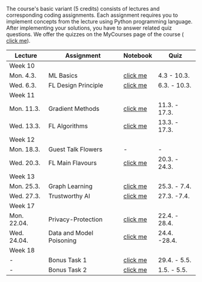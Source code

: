 The course's basic variant (5 credits) consists of lectures and corresponding coding assignments. 
Each assignment requires you to implement concepts from the lecture using Python programming 
language. After implementing your solutions, you have to answer related quiz questions. We offer 
the quizzes on the MyCourses page of the course (<a href="https://mycourses.aalto.fi/course/view.php?id=41947&section=1"> click me</a>). 


| Lecture   | Assignment                 | Notebook  |  Quiz   |
|-----------------|-----------------------|---------------|--------------|
|Week 10    |                       |               |              |          
| Mon. 4.3. |   ML Basics       | <a href="https://github.com/alexjungaalto/FederatedLearning/tree/main/material/Assignments"> click me</a>      | 4.3 - 10.3.         |  
| Wed. 6.3. |  FL Design Principle       |   <a href="https://github.com/alexjungaalto/FederatedLearning/tree/main/material/Assignments"> click me</a>     |  6.3. - 10.3.   |  
|Week 11    |                       |               |              |          
| Mon. 11.3. | Gradient Methods   |   <a href="https://github.com/alexjungaalto/FederatedLearning/tree/main/material/Assignments"> click me</a>     |  11.3. - 17.3.   |  
| Wed. 13.3. | FL Algorithms    |  <a href="https://github.com/alexjungaalto/FederatedLearning/tree/main/material/Assignments"> click me</a>        |  13.3. - 17.3.   |   
|Week 12    |                       |               |              |         
| Mon. 18.3. |  Guest Talk Flowers | - |    -     |   
| Wed. 20.3. |  FL Main Flavours    | <a href="https://github.com/alexjungaalto/FederatedLearning/tree/main/material/Assignments"> click me</a>     |  20.3. - 24.3.    |             
|Week 13    |                       |               |              |         
| Mon. 25.3. | Graph Learning | <a href="https://github.com/alexjungaalto/FederatedLearning/tree/main/material/Assignments"> click me</a>       |    25.3. - 7.4.     |   
| Wed. 27.3. | Trustworthy AI |  <a href="https://github.com/alexjungaalto/FederatedLearning/tree/main/material/Assignments"> click me</a>         |   27.3. -7.4.        |   
|Week 17   |          |               |              |        
| Mon. 22.04.   |   Privacy-Protection|  <a href="https://github.com/alexjungaalto/FederatedLearning/tree/main/material/Assignments"> click me</a>   | 22.4. - 28.4. | 
|  Wed. 24.04.   |   Data and Model Poisoning  |   <a href="https://github.com/alexjungaalto/FederatedLearning/tree/main/material/Assignments"> click me</a>   |  24.4. -28.4. | 
|Week 18   |          |               |              |        
| -  |   Bonus Task 1  |   <a href="https://github.com/alexjungaalto/FederatedLearning/tree/main/material/Assignments"> click me</a>   |  29.4. - 5.5. | 
| -   |   Bonus Task 2  |   <a href="https://github.com/alexjungaalto/FederatedLearning/tree/main/material/Assignments"> click me</a>    |  1.5. - 5.5. | 